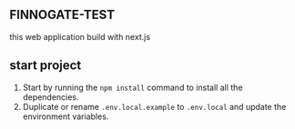 ## FINNOGATE-TEST

this web application build with next.js

## start project

1. Start by running the `npm install` command to install all the dependencies.
2. Duplicate or rename `.env.local.example` to `.env.local` and update the environment variables.

